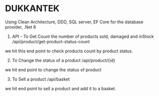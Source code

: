 # DUKKANTEK

Using Clean Architecture, DDD, SQL server, EF Core for the database provider, .Net 6

1) API - To Get Count the number of products sold, damaged and inStock
/api/product/get-product-status-count

we hit this end point to check products count by product status.

2) To Change the status of a product
/api/product/{id}

we hit end point to change the status of product

3) To Sell a product
/api/basket

we hit end point to sell a product and add it to a basket.
